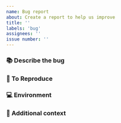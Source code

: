 ```yaml
---
name: Bug report
about: Create a report to help us improve
title: ''
labels: 'bug'
assignees: ''
issue number: ''
---
```


### 📚 Describe the bug
<!--
A clear and concise description of what the bug is.
-->

### 🐛 To Reproduce
<!--
Steps to reproduce the behavior:

- Test case to reproduce the bug
- Code sample that fails
- Link to program source code
-->

### 💻 Environment
<!--
Please complete the following information
- OS: [e.g. Linux/Mac/Docker on Fury]
- Java Version [e.g. 1.8.0_181 or Corretto-11.0.3.7.1]
- Maven Version [e.g. 3.6.1]
- Toolkit Version [e.g. 1.1.0 or git commit hash]
-->

### 📝 Additional context
<!--
Add any other context about the problem here. [e.g. Links to previous bugs or bugs in third party projects]
-->



